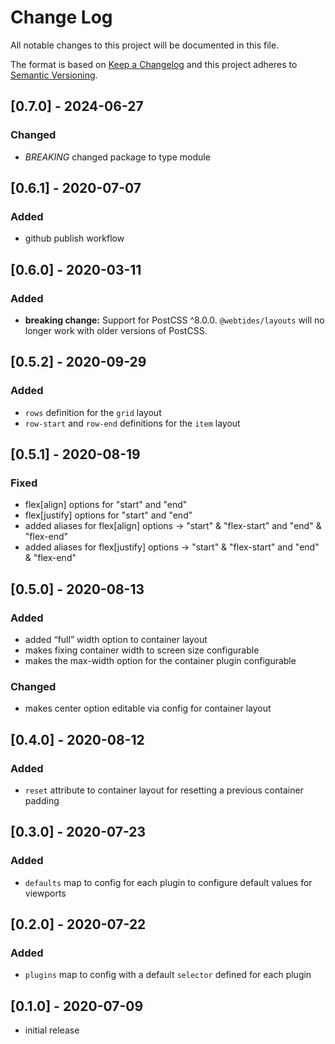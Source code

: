 # Change Log

All notable changes to this project will be documented in this file.

The format is based on [Keep a Changelog](http://keepachangelog.com/) and this project adheres to [Semantic Versioning](http://semver.org/).

<!--
   PRs should document their user-visible changes (if any) in the
   Unreleased section, uncommenting the header as necessary.
-->

<!-- ## Unreleased -->
<!-- ### Added -->
<!-- ### Changed -->
<!-- ### Removed -->
<!-- ### Fixed -->

## [0.7.0] - 2024-06-27

### Changed

-   _BREAKING_ changed package to type module

## [0.6.1] - 2020-07-07

### Added

-   github publish workflow

## [0.6.0] - 2020-03-11

### Added

-   **breaking change:** Support for PostCSS ^8.0.0. `@webtides/layouts` will no longer work with older versions of PostCSS.

## [0.5.2] - 2020-09-29

### Added

-   `rows` definition for the `grid` layout
-   `row-start` and `row-end` definitions for the `item` layout

## [0.5.1] - 2020-08-19

### Fixed

-   flex[align] options for "start" and "end"
-   flex[justify] options for "start" and "end"
-   added aliases for flex[align] options -> "start" & "flex-start" and "end" & "flex-end"
-   added aliases for flex[justify] options -> "start" & "flex-start" and "end" & "flex-end"

## [0.5.0] - 2020-08-13

### Added

-   added “full” width option to container layout
-   makes fixing container width to screen size configurable
-   makes the max-width option for the container plugin configurable

### Changed

-   makes center option editable via config for container layout

## [0.4.0] - 2020-08-12

### Added

-   `reset` attribute to container layout for resetting a previous container padding

## [0.3.0] - 2020-07-23

### Added

-   `defaults` map to config for each plugin to configure default values for viewports

## [0.2.0] - 2020-07-22

### Added

-   `plugins` map to config with a default `selector` defined for each plugin

## [0.1.0] - 2020-07-09

-   initial release
